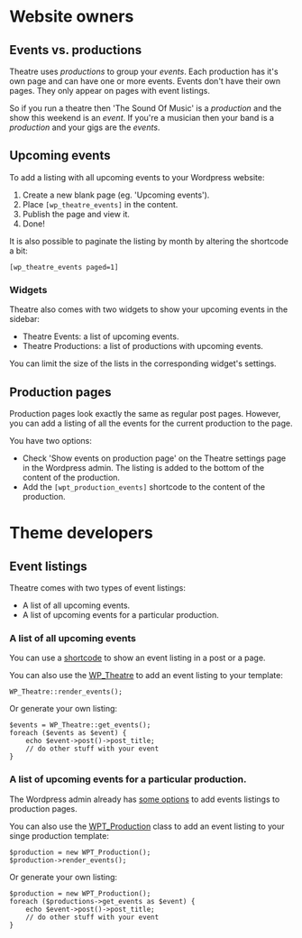 # Website owners

## Events vs. productions

Theatre uses _productions_ to group your _events_. 
Each production has it's own page and can have one or more events. 
Events don't have their own pages. They only appear on pages with event listings.

So if you run a theatre then 'The Sound Of Music' is a _production_ and the show this weekend is an _event_.
If you're a musician then your band is a _production_ and your gigs are the _events_.

## Upcoming events

To add a listing with all upcoming events to your Wordpress website:

1. Create a new blank page (eg. 'Upcoming events').
1. Place `[wp_theatre_events]` in the content.
1. Publish the page and view it.
1. Done!

It is also possible to paginate the listing by month by altering the shortcode a bit:

    [wp_theatre_events paged=1]

### Widgets

Theatre also comes with two widgets to show your upcoming events in the sidebar:

* Theatre Events: a list of upcoming events. 
* Theatre Productions: a list of productions with upcoming events. 

You can limit the size of the lists in the corresponding widget's settings.

## Production pages

Production pages look exactly the same as regular post pages. However, you can add a listing of all the events for the current production to the page. 

You have two options:

* Check 'Show events on production page' on the Theatre settings page in the Wordpress admin. The listing is added to the bottom of the content of the production.
* Add the `[wpt_production_events]` shortcode to the content of the production.
# Theme developers

## Event listings

Theatre comes with two types of event listings:

* A list of all upcoming events.
* A list of upcoming events for a particular production.

### A list of all upcoming events

You can use a [shortcode](Wordpress-users) to show an event listing in a post or a page.

You can also use the [WP_Theatre](WP_Theatre) to add an event listing to your template:

    WP_Theatre::render_events();

Or generate your own listing:

    $events = WP_Theatre::get_events();
    foreach ($events as $event) {
        echo $event->post()->post_title;
        // do other stuff with your event        
    }

### A list of upcoming events for a particular production.

The Wordpress admin already has [some options](Wordpress-users#wiki-production-pages) to add events listings to production pages.

You can also use the [WPT_Production](WPT_Production) class to add an event listing to your singe production template:

    $production = new WPT_Production();
    $production->render_events();

Or generate your own listing:

    $production = new WPT_Production();
    foreach ($productions->get_events as $event) {
        echo $event->post()->post_title;
        // do other stuff with your event
    }



